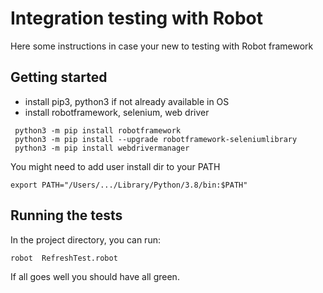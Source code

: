 # Integration testing with Robot

Here some instructions in case your new to testing with Robot framework

## Getting started

* install pip3, python3 if not already available in OS
* install robotframework, selenium, web driver

```
 python3 -m pip install robotframework
 python3 -m pip install --upgrade robotframework-seleniumlibrary
 python3 -m pip install webdrivermanager
```

You might need to add user install dir to your PATH

```
export PATH="/Users/.../Library/Python/3.8/bin:$PATH"
```

## Running the tests

In the project directory, you can run:

```
robot  RefreshTest.robot
```

If all goes well you should have all green.
